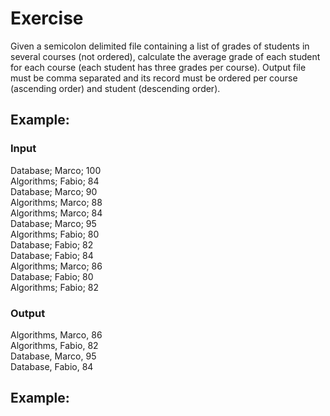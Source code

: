 # Exercise #

Given a semicolon delimited file containing a list of grades of students in several courses (not ordered), calculate the average grade of each student for each course (each student has three grades per course). Output file must be comma separated and its record must be ordered per course (ascending order) and student (descending order). 

## Example: ##
### Input ###
  Database; Marco; 100  
  Algorithms; Fabio; 84  
  Database; Marco; 90  
  Algorithms; Marco; 88  
  Algorithms; Marco; 84  
  Database; Marco; 95  
  Algorithms; Fabio; 80  
  Database; Fabio; 82  
  Database; Fabio; 84  
  Algorithms; Marco; 86  
  Database; Fabio; 80  
  Algorithms; Fabio; 82  
  
### Output ###
  Algorithms, Marco, 86  
  Algorithms, Fabio, 82  
  Database, Marco, 95  
  Database, Fabio, 84
  

## Example: ##
